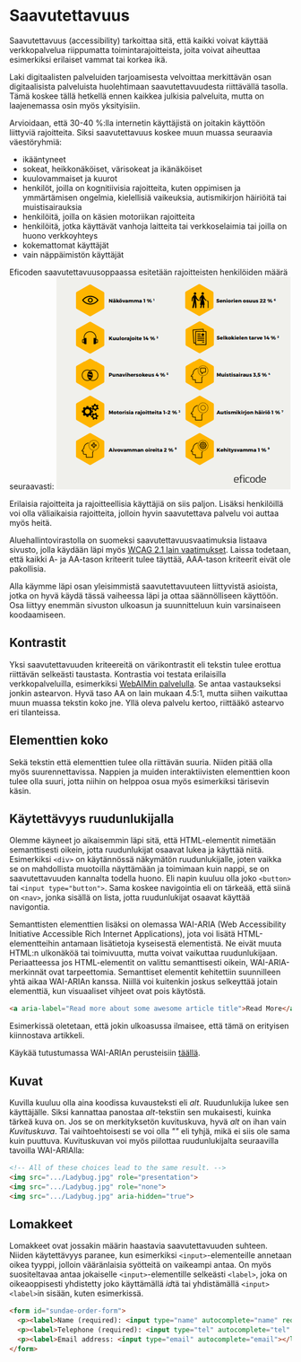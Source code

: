 # Saavutettavuus

Saavutettavuus (accessibility) tarkoittaa sitä, että kaikki voivat käyttää verkkopalvelua riippumatta toimintarajoitteista, joita voivat aiheuttaa esimerkiksi erilaiset vammat tai korkea ikä.

Laki digitaalisten palveluiden tarjoamisesta velvoittaa merkittävän osan digitaalisista palveluista huolehtimaan saavutettavuudesta riittävällä tasolla. Tämä koskee tällä hetkellä ennen kaikkea julkisia palveluita, mutta on laajenemassa osin myös yksityisiin.

Arvioidaan, että 30-40 %:lla internetin käyttäjistä on joitakin käyttöön liittyviä rajoitteita. Siksi saavutettavuus koskee muun muassa seuraavia väestöryhmiä:
- ikääntyneet
- sokeat, heikkonäköiset, värisokeat ja ikänäköiset
- kuulovammaiset ja kuurot
- henkilöt, joilla on kognitiivisia rajoitteita, kuten oppimisen ja ymmärtämisen ongelmia, kielellisiä vaikeuksia, autismikirjon häiriöitä tai muistisairauksia
- henkilöitä, joilla on käsien motoriikan rajoitteita
- henkilöitä, jotka käyttävät vanhoja laitteita tai verkkoselaimia tai joilla on huono verkkoyhteys
- kokemattomat käyttäjät
- vain näppäimistön käyttäjät

Eficoden saavutettavuusoppaassa esitetään rajoitteisten henkilöiden määrä seuraavasti:
![Arvio erilaisten rajoitteiden määrästä Suomessa](rajoitteiset.png)

Erilaisia rajoitteita ja rajoitteellisia käyttäjiä on siis paljon. Lisäksi henkilöillä voi olla väliaikaisia rajoitteita, jolloin hyvin saavutettava palvelu voi auttaa myös heitä.

Aluehallintovirastolla on suomeksi saavutettavuusvaatimuksia listaava sivusto, jolla käydään läpi myös [WCAG 2.1 lain vaatimukset](https://www.saavutettavuusvaatimukset.fi/digipalvelulain-vaatimukset/wcag-2-1/)<base target="_blank">. Laissa todetaan, että kaikki A- ja AA-tason kriteerit tulee täyttää, AAA-tason kriteerit eivät ole pakollisia.

Alla käymme läpi osan yleisimmistä saavutettavuuteen liittyvistä asioista, jotka on hyvä käydä tässä vaiheessa läpi ja ottaa säännölliseen käyttöön. Osa liittyy enemmän sivuston ulkoasun ja suunnitteluun kuin varsinaiseen koodaamiseen.

## Kontrastit

Yksi saavutettavuuden kriteereitä on värikontrastit eli tekstin tulee erottua riittävän selkeästi taustasta. Kontrastia voi testata erilaisilla verkkopalveluilla, esimerkiksi [WebAIMin palvelulla](https://webaim.org/resources/contrastchecker/)<base target="_blank">. Se antaa vastaukseksi jonkin astearvon. Hyvä taso AA on lain mukaan 4.5:1, mutta siihen vaikuttaa muun muassa tekstin koko jne. Yllä oleva palvelu kertoo, riittääkö astearvo eri tilanteissa.

## Elementtien koko

Sekä tekstin että elementtien tulee olla riittävän suuria. Niiden pitää olla myös suurennettavissa. Nappien ja muiden interaktiivisten elementtien koon tulee olla suuri, jotta niihin on helppoa osua myös esimerkiksi tärisevin käsin.

## Käytettävyys ruudunlukijalla

Olemme käyneet jo aikaisemmin läpi sitä, että HTML-elementit nimetään semanttisesti oikein, jotta ruudunlukijat osaavat lukea ja käyttää niitä. Esimerkiksi ``<div>`` on käytännössä näkymätön ruudunlukijalle, joten vaikka se on mahdollista muotoilla näyttämään ja toimimaan kuin nappi, se on saavutettavuuden kannalta todella huono. Eli napin kuuluu olla joko ``<button>`` tai ``<input type="button">``. Sama koskee navigointia eli on tärkeää, että siinä on ``<nav>``, jonka sisällä on lista, jotta ruudunlukijat osaavat käyttää navigontia.

Semanttisten elementtien lisäksi on olemassa WAI-ARIA (Web Accessibility Initiative Accessible Rich Internet Applications), jota voi lisätä HTML-elementteihin antamaan lisätietoja kyseisestä elementistä. Ne eivät muuta HTML:n ulkonäköä tai toimivuutta, mutta voivat vaikuttaa ruudunlukijaan. Periaatteessa jos HTML-elementit on valittu semanttisesti oikein, WAI-ARIA-merkinnät ovat tarpeettomia. Semanttiset elementit kehitettiin suunnilleen yhtä aikaa WAI-ARIAn kanssa. Niillä voi kuitenkin joskus selkeyttää jotain elementtiä, kun visuaaliset vihjeet ovat pois käytöstä. 

````html
<a aria-label="Read more about some awesome article title">Read More</a>
````

Esimerkissä oletetaan, että jokin ulkoasussa ilmaisee, että tämä on erityisen kiinnostava artikkeli.

Käykää tutustumassa WAI-ARIAn perusteisiin [täällä](https://web.dev/learn/accessibility/aria-html?continue=https%3A%2F%2Fweb.dev%2Flearn%2Faccessibility%23article-https%3A%2F%2Fweb.dev%2Flearn%2Faccessibility%2Faria-html)<base target="_blank">.

## Kuvat

Kuvilla kuuluu olla aina koodissa kuvausteksti eli *alt*. Ruudunlukija lukee sen käyttäjälle. Siksi kannattaa panostaa *alt*-tekstiin sen mukaisesti, kuinka tärkeä kuva on. Jos se on merkityksetön kuvituskuva, hyvä *alt* on ihan vain *Kuvituskuva*. Tai vaihtoehtoisesti se voi olla *""* eli tyhjä, mikä ei siis ole sama kuin puuttuva. Kuvituskuvan voi myös piilottaa ruudunlukijalta seuraavilla tavoilla WAI-ARIAlla: 

````html
<!-- All of these choices lead to the same result. -->
<img src=".../Ladybug.jpg" role="presentation">
<img src=".../Ladybug.jpg" role="none">
<img src=".../Ladybug.jpg" aria-hidden="true">
````
## Lomakkeet

Lomakkeet ovat jossakin määrin haastavia saavutettavuuden suhteen. Niiden käytettävyys paranee, kun esimerkiksi ``<input>``-elementeille annetaan oikea tyyppi, jolloin vääränlaisia syötteitä on vaikeampi antaa. On myös suositeltavaa antaa jokaiselle ``<input>``-elementille selkeästi ``<label>``, joka on oikeaoppisesti yhdistetty joko käyttämällä *id*tä tai yhdistämällä ``<input>`` ``<label>``in sisään, kuten esimerkissä.

````html 
<form id="sundae-order-form">
  <p><label>Name (required): <input type="name" autocomplete="name" required></label></p>
  <p><label>Telephone (required): <input type="tel" autocomplete="tel" required></label></p>
  <p><label>Email address: <input type="email" autocomplete="email"></label></p>
</form>
````